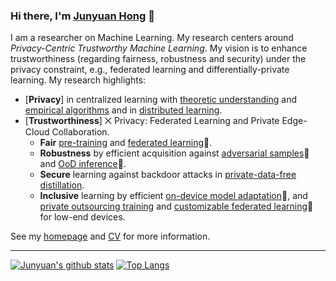 ### Hi there, I'm [Junyuan Hong](https://jyhong.gitlab.io/) 👋

I am a researcher on Machine Learning. My research centers around *Privacy-Centric Trustworthy Machine Learning*. My vision is to enhance trustworthiness (regarding fairness, robustness and security) under the privacy constraint, e.g., federated learning and differentially-private learning. My research highlights:
* [**Privacy**] in centralized learning with [theoretic understanding](https://jyhong.gitlab.io/publication/ondynamic) and [empirical algorithms](https://jyhong.gitlab.io/publication/learn2protect) and in [distributed learning](https://github.com/illidanlab/HyFL).
* [**Trustworthiness**] ⨉ Privacy: Federated Learning and Private Edge-Cloud Collaboration.
  * **Fair** [pre-training](https://jyhong.gitlab.io/publication/faircl2022) and [federated learning](https://github.com/illidanlab/FADE):open_file_folder:.
  * **Robustness** by efficient acquisition against [adversarial samples](https://github.com/illidanlab/FedRBN):open_file_folder: and [OoD inference](https://github.com/illidanlab/FOSTER):open_file_folder:.
  * **Secure** learning against backdoor attacks in [private-data-free distillation](https://jyhong.gitlab.io/publication/datafree_backdoor2023icml).
  * **Inclusive** learning by efficient [on-device model adaptation](https://github.com/SonyResearch/MECTA):open_file_folder:, and [private outsourcing training](https://jyhong.gitlab.io/publication/ecos) and [customizable federated learning](https://github.com/illidanlab/SplitMix):open_file_folder: for low-end devices.
  
See my [homepage](https://jyhong.gitlab.io/) and [CV](https://jyhong.gitlab.io/files/cv.pdf) for more information.

----

[![Junyuan's github stats](https://github-readme-stats.vercel.app/api?username=jyhong836&theme=material-palenight&count_private=true&hide=contribs)](https://github.com/anuraghazra/github-readme-stats)
[![Top Langs](https://github-readme-stats.vercel.app/api/top-langs/?username=jyhong836&theme=material-palenight&hide=Jupyter&layout=compact)](https://github.com/anuraghazra/github-readme-stats)

<!--
**jyhong836/jyhong836** is a ✨ _special_ ✨ repository because its `README.md` (this file) appears on your GitHub profile.

Here are some ideas to get you started:

- 🔭 I’m currently working on ...
- 🌱 I’m currently learning ...
- 👯 I’m looking to collaborate on ...
- 🤔 I’m looking for help with ...
- 💬 Ask me about ...
- 📫 How to reach me: ...
- 😄 Pronouns: ...
- ⚡ Fun fact: ...
-->
